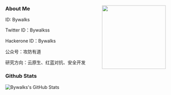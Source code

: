 ### About Me<img align='right' src="https://profile-counter.glitch.me/bywalks/count.svg" width="200">
ID: Bywalks

Twitter ID：Bywalkss

Hackerone ID：Bywalks

公众号：攻防有道

研究方向：云原生、红蓝对抗、安全开发

### Github Stats

![Bywalks's GitHub Stats](https://github-readme-stats.vercel.app/api?username=Bywalks)

